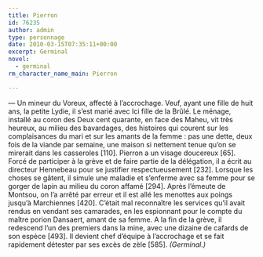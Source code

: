 ```yaml
---
title: Pierron
id: 76235
author: admin
type: personnage
date: 2010-03-15T07:35:11+00:00
excerpt: Germinal
novel:
  - germinal
rm_character_name_main: Pierron

---
```

— Un mineur du Voreux, affecté à l&rsquo;accrochage. Veuf, ayant une fille de huit ans, la petite Lydie, il s&rsquo;est marié avec Ici fille de la Brûlé. Le ménage, installé au coron des Deux cent quarante, en face des Maheu, vit très heureux, au milieu des bavardages, des histoires qui courent sur les complaisances du mari et sur les amants de la femme : pas une dette, deux fois de la viande par semaine, une maison si nettement tenue qu&rsquo;on se mirerait dans les casseroles [110]. Pierron a un visage doucereux [65]. Forcé de participer à la grève et de faire partie de la délégation, il a écrit au directeur Hennebeau pour se justifier respectueusement [232]. Lorsque les choses se gâtent, il simule une maladie et s&rsquo;enferme avec sa femme pour se gorger de lapin au milieu du coron affamé [294]. Après l&rsquo;émeute de Montsou, on l&rsquo;a arrêté par erreur et il est allé les menottes aux poings jusqu&rsquo;à Marchiennes [420]. C&rsquo;était mal reconnaître les services qu&rsquo;il avait rendus en vendant ses camarades, en les espionnant pour le compte du maître porion Dansaert, amant de sa femme. A la fin de la grève, il redescend l&rsquo;un des premiers dans la mine, avec une dizaine de cafards de son espèce [493]. Il devient chef d&rsquo;équipe à l&rsquo;accrochage et se fait rapidement détester par ses excès de zèle [585]. _(Germinal.)_
